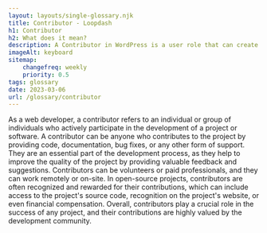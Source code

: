 ```yaml
--- 
layout: layouts/single-glossary.njk
title: Contributor - Loopdash
h1: Contributor
h2: What does it mean?
description: A Contributor in WordPress is a user role that can create and edit their own posts, but cannot publish them without approval from an editor or administrator.
imageAlt: keyboard
sitemap:
	changefreq: weekly
	priority: 0.5
tags: glossary
date: 2023-03-06
url: /glossary/contributor
---
```


As a web developer, a contributor refers to an individual or group of individuals who actively participate in the development of a project or software. A contributor can be anyone who contributes to the project by providing code, documentation, bug fixes, or any other form of support. They are an essential part of the development process, as they help to improve the quality of the project by providing valuable feedback and suggestions. Contributors can be volunteers or paid professionals, and they can work remotely or on-site. In open-source projects, contributors are often recognized and rewarded for their contributions, which can include access to the project's source code, recognition on the project's website, or even financial compensation. Overall, contributors play a crucial role in the success of any project, and their contributions are highly valued by the development community.
